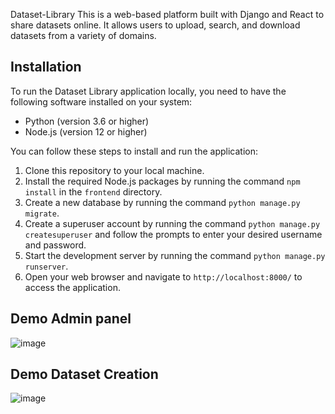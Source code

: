 Dataset-Library
This is a web-based platform built with Django and React to share datasets online. It allows users to upload, search, and download datasets from a 
variety of domains.

## Installation

To run the Dataset Library application locally, you need to have the following software installed on your system:

- Python (version 3.6 or higher)
- Node.js (version 12 or higher)

You can follow these steps to install and run the application:

1. Clone this repository to your local machine.
2. Install the required Node.js packages by running the command `npm install` in the `frontend` directory.
3. Create a new database by running the command `python manage.py migrate`.
4. Create a superuser account by running the command `python manage.py createsuperuser` and follow the prompts to enter your desired username and password.
5. Start the development server by running the command `python manage.py runserver`.
6. Open your web browser and navigate to `http://localhost:8000/` to access the application.
## Demo Admin panel
![image](https://github.com/gaurav-aditya/Dataset-Library/assets/110540811/ddbfe5cb-b6f6-4869-9c20-becd7360ad16)
## Demo Dataset Creation
![image](https://github.com/gaurav-aditya/Dataset-Library/assets/110540811/95e93ef9-e8cb-4f70-8b39-ad0dede0f518)

